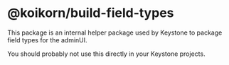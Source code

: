 # @koikorn/build-field-types

This package is an internal helper package used by Keystone to package field types for the adminUI.

You should probably not use this directly in your Keystone projects.
